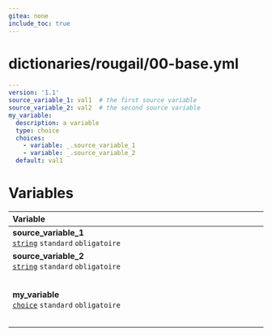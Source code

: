 ```yaml
---
gitea: none
include_toc: true
---
```

# dictionaries/rougail/00-base.yml

```yaml
---
version: '1.1'
source_variable_1: val1  # the first source variable
source_variable_2: val2  # the second source variable
my_variable:
  description: a variable
  type: choice
  choices:
    - variable: _.source_variable_1
    - variable: _.source_variable_2
  default: val1
```
# Variables

| Variable&nbsp;&nbsp;&nbsp;&nbsp;&nbsp;&nbsp;&nbsp;&nbsp;&nbsp;&nbsp;&nbsp;&nbsp;&nbsp;&nbsp;&nbsp;&nbsp;&nbsp;&nbsp;&nbsp;&nbsp;&nbsp;&nbsp;&nbsp;&nbsp;&nbsp;&nbsp;&nbsp;&nbsp;&nbsp;&nbsp;&nbsp;&nbsp;&nbsp;&nbsp;&nbsp;&nbsp;&nbsp;&nbsp;&nbsp;&nbsp;&nbsp;&nbsp;&nbsp;&nbsp;&nbsp;&nbsp;&nbsp;&nbsp;&nbsp;&nbsp;&nbsp;&nbsp;&nbsp;&nbsp;&nbsp;&nbsp;&nbsp;&nbsp;&nbsp;&nbsp;&nbsp;&nbsp;&nbsp;&nbsp;&nbsp;&nbsp;&nbsp;&nbsp;&nbsp;&nbsp;&nbsp;&nbsp;&nbsp;&nbsp;&nbsp;&nbsp;&nbsp;&nbsp;&nbsp;&nbsp;&nbsp;&nbsp;&nbsp;&nbsp;&nbsp;&nbsp;&nbsp;&nbsp;&nbsp;&nbsp;&nbsp;&nbsp;&nbsp;&nbsp;&nbsp;&nbsp;&nbsp;&nbsp;&nbsp;&nbsp;&nbsp;&nbsp;&nbsp;&nbsp;&nbsp;&nbsp;&nbsp;&nbsp;   | Description&nbsp;&nbsp;&nbsp;&nbsp;&nbsp;&nbsp;&nbsp;&nbsp;&nbsp;&nbsp;&nbsp;&nbsp;&nbsp;&nbsp;&nbsp;&nbsp;&nbsp;&nbsp;&nbsp;&nbsp;&nbsp;&nbsp;&nbsp;&nbsp;&nbsp;&nbsp;&nbsp;&nbsp;&nbsp;&nbsp;&nbsp;&nbsp;&nbsp;&nbsp;&nbsp;&nbsp;&nbsp;&nbsp;&nbsp;&nbsp;&nbsp;&nbsp;&nbsp;&nbsp;&nbsp;&nbsp;&nbsp;&nbsp;&nbsp;&nbsp;&nbsp;&nbsp;&nbsp;&nbsp;&nbsp;&nbsp;&nbsp;&nbsp;&nbsp;&nbsp;&nbsp;&nbsp;&nbsp;&nbsp;&nbsp;&nbsp;&nbsp;&nbsp;&nbsp;&nbsp;&nbsp;&nbsp;&nbsp;&nbsp;&nbsp;&nbsp;&nbsp;&nbsp;&nbsp;&nbsp;&nbsp;&nbsp;&nbsp;&nbsp;&nbsp;&nbsp;&nbsp;&nbsp;&nbsp;&nbsp;&nbsp;&nbsp;&nbsp;&nbsp;&nbsp;&nbsp;&nbsp;&nbsp;&nbsp;&nbsp;&nbsp;&nbsp;&nbsp;&nbsp;&nbsp;   |
|------------------------------------------------------------------------------------------------------------------------------------------------------------------------------------------------------------------------------------------------------------------------------------------------------------------------------------------------------------------------------------------------------------------------------------------------------------------------------------------------------------------------------------------------------------------------------------------------------------------------------------------------------------------------------------|---------------------------------------------------------------------------------------------------------------------------------------------------------------------------------------------------------------------------------------------------------------------------------------------------------------------------------------------------------------------------------------------------------------------------------------------------------------------------------------------------------------------------------------------------------------------------------------------------------------------------------------------------------------------|
| **source_variable_1**<br/>[`string`](https://rougail.readthedocs.io/en/latest/variable.html#variables-types) `standard` `obligatoire`                                                                                                                                                                                                                                                                                                                                                                                                                                                                                                                                              | The first source variable.<br/>**Défaut**: val1                                                                                                                                                                                                                                                                                                                                                                                                                                                                                                                                                                                                                     |
| **source_variable_2**<br/>[`string`](https://rougail.readthedocs.io/en/latest/variable.html#variables-types) `standard` `obligatoire`                                                                                                                                                                                                                                                                                                                                                                                                                                                                                                                                              | The second source variable.<br/>**Défaut**: val2                                                                                                                                                                                                                                                                                                                                                                                                                                                                                                                                                                                                                    |
| **my_variable**<br/>[`choice`](https://rougail.readthedocs.io/en/latest/variable.html#variables-types) `standard` `obligatoire`                                                                                                                                                                                                                                                                                                                                                                                                                                                                                                                                                    | A variable.<br/>**Choix**: <br/>- la valeur de la variable "source_variable_1".<br/>- la valeur de la variable "source_variable_2".<br/>**Défaut**: val1                                                                                                                                                                                                                                                                                                                                                                                                                                                                                                            |


